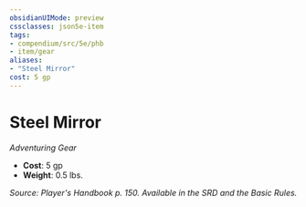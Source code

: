```yaml
---
obsidianUIMode: preview
cssclasses: json5e-item
tags:
- compendium/src/5e/phb
- item/gear
aliases: 
- "Steel Mirror"
cost: 5 gp
---
```

# Steel Mirror
*Adventuring Gear*  

- **Cost**: 5 gp
- **Weight**: 0.5 lbs.

*Source: Player's Handbook p. 150. Available in the SRD and the Basic Rules.*